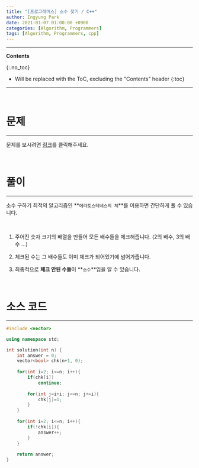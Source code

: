 ```yaml
---
title: "[프로그래머스] 소수 찾기 / C++"
author: Ingyung Park
date: 2021-01-07 01:00:00 +0900
categories: [Algorithm, Programmers]
tags: [Algorithm, Programmers, cpp]
---
```


---
**Contents**

{:.no_toc}

* Will be replaced with the ToC, excluding the "Contents" header
{:toc}
---

<br/>

# **문제**

---



문제를 보시려면 [링크](https://programmers.co.kr/learn/courses/30/lessons/12921)를 클릭해주세요. 

<br/>

# **풀이**

---

소수 구하기 최적의 알고리즘인 **`에라토스테네스의 체`**를 이용하면 간단하게 풀 수 있습니다.

<br/>

1. 주어진 숫자 크기의 배열을 만들어 모든 배수들을 체크해줍니다. (2의 배수, 3의 배수 ...)

2. 체크된 수는 그 배수들도 이미 체크가 되어있기에 넘어가줍니다.

3. 최종적으로 **체크 안된 수들**이 **`소수`**임을 알 수 있습니다.



<br/>

# **소스 코드**

---



```c++
#include <vector>

using namespace std;

int solution(int n) {
    int answer = 0;
    vector<bool> chk(n+1, 0);
  
    for(int i=2; i<=n; i++){
        if(chk[i])
            continue;
        
        for(int j=i+i; j<=n; j+=i){
            chk[j]=1;
        }
    }
    
    for(int i=2; i<=n; i++){
        if(!chk[i]){
            answer++;
        }
    }
    
    return answer;
}
```

<br/>

<br/>